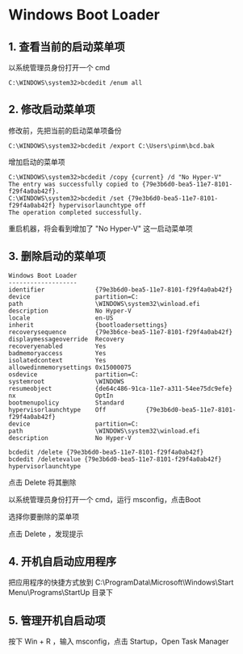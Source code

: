 # Windows Boot Loader

## 1. 查看当前的启动菜单项

以系统管理员身份打开一个 cmd
```console
C:\WINDOWS\system32>bcdedit /enum all
```

## 2. 修改启动菜单项
修改前，先把当前的启动菜单项备份
```console
C:\WINDOWS\system32>bcdedit /export C:\Users\pinm\bcd.bak
```

增加启动的菜单项
```console
C:\WINDOWS\system32>bcdedit /copy {current} /d "No Hyper-V"
The entry was successfully copied to {79e3b6d0-bea5-11e7-8101-f29f4a0ab42f}.
C:\WINDOWS\system32>bcdedit /set {79e3b6d0-bea5-11e7-8101-f29f4a0ab42f} hypervisorlaunchtype off
The operation completed successfully.
```
重启机器，将会看到增加了 "No Hyper-V" 这一启动菜单项


## 3. 删除启动的菜单项
```code
Windows Boot Loader
-------------------
identifier              {79e3b6d0-bea5-11e7-8101-f29f4a0ab42f}
device                  partition=C:
path                    \WINDOWS\system32\winload.efi
description             No Hyper-V
locale                  en-US
inherit                 {bootloadersettings}
recoverysequence        {79e3b6ce-bea5-11e7-8101-f29f4a0ab42f}
displaymessageoverride  Recovery
recoveryenabled         Yes
badmemoryaccess         Yes
isolatedcontext         Yes
allowedinmemorysettings 0x15000075
osdevice                partition=C:
systemroot              \WINDOWS
resumeobject            {de64c486-91ca-11e7-a311-54ee75dc9efe}
nx                      OptIn
bootmenupolicy          Standard
hypervisorlaunchtype    Off           {79e3b6d0-bea5-11e7-8101-f29f4a0ab42f}
device                  partition=C:
path                    \WINDOWS\system32\winload.efi
description             No Hyper-V
```

```console
bcdedit /delete {79e3b6d0-bea5-11e7-8101-f29f4a0ab42f}
bcdedit /deletevalue {79e3b6d0-bea5-11e7-8101-f29f4a0ab42f} hypervisorlaunchtype
```

点击 Delete 将其删除

以系统管理员身份打开一个 cmd，运行 msconfig，点击Boot

选择你要删除的菜单项

点击 Delete ，发现提示

## 4. 开机自启动应用程序
把应用程序的快捷方式放到 C:\ProgramData\Microsoft\Windows\Start Menu\Programs\StartUp 目录下

## 5. 管理开机自启动项
按下 Win + R ，输入 msconfig，点击 Startup，Open Task Manager
